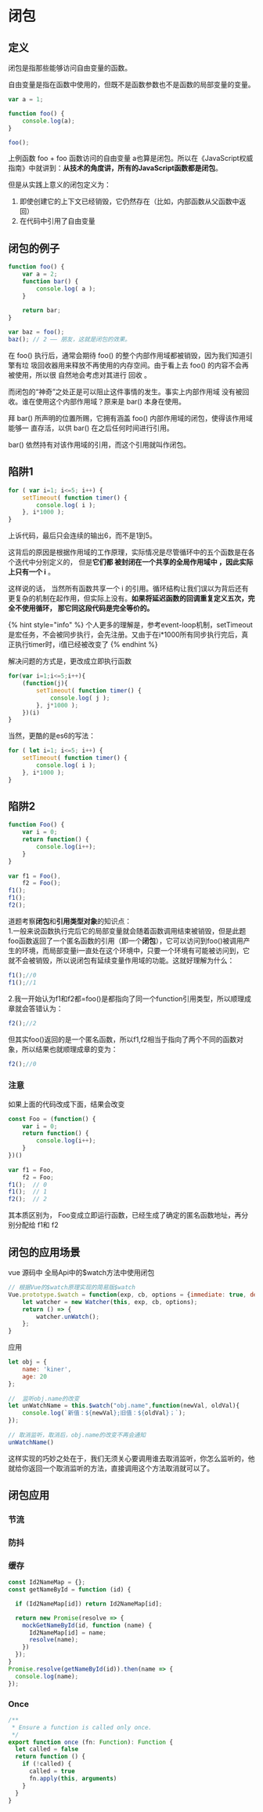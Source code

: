 # 闭包

## 定义

闭包是指那些能够访问自由变量的函数。

自由变量是指在函数中使用的，但既不是函数参数也不是函数的局部变量的变量。

```javascript
var a = 1;

function foo() {
    console.log(a);
}

foo();
```

上例函数 foo + foo 函数访问的自由变量 a也算是闭包。所以在《JavaScript权威指南》中就讲到：**从技术的角度讲，所有的JavaScript函数都是闭包**。

但是从实践上意义的闭包定义为：

1. 即使创建它的上下文已经销毁，它仍然存在（比如，内部函数从父函数中返回）
2. 在代码中引用了自由变量

## 闭包的例子

```javascript
function foo() {
    var a = 2; 
    function bar() { 
        console.log( a ); 
    } 
    
    return bar;
} 

var baz = foo(); 
baz(); // 2 —— 朋友，这就是闭包的效果。
```

在 foo() 执行后，通常会期待 foo() 的整个内部作用域都被销毁，因为我们知道引擎有垃 圾回收器用来释放不再使用的内存空间。由于看上去 foo() 的内容不会再被使用，所以很 自然地会考虑对其进行 回收 。

而闭包的“神奇”之处正是可以阻止这件事情的发生。事实上内部作用域 没有被回收。谁在使用这个内部作用域？原来是 bar() 本身在使用。

拜 bar() 所声明的位置所赐，它拥有涵盖 foo() 内部作用域的闭包，使得该作用域能够一 直存活，以供 bar() 在之后任何时间进行引用。

bar() 依然持有对该作用域的引用，而这个引用就叫作闭包。

## 陷阱1

```javascript
for ( var i=1; i<=5; i++) { 
    setTimeout( function timer() { 
        console.log( i ); 
    }, i*1000 ); 
}
```

上诉代码，最后只会连续的输出6，而不是1到5。

这背后的原因是根据作用域的工作原理，实际情况是尽管循环中的五个函数是在各个迭代中分别定义的， 但是**它们都 被封闭在一个共享的全局作用域中 ，因此实际上只有一个 i** 。

这样说的话， 当然所有函数共享一个 i 的引用。循环结构让我们误以为背后还有更复杂的机制在起作用，但实际上没有。**如果将延迟函数的回调重复定义五次，完全不使用循环， 那它同这段代码是完全等价的。**

{% hint style="info" %}
个人更多的理解是，参考event-loop机制，setTimeout是宏任务，不会被同步执行，会先注册。又由于在i\*1000所有同步执行完后，真正执行timer时，i值已经被改变了
{% endhint %}

解决问题的方式是，更改成立即执行函数

```javascript
for(var i=1;i<=5;i++){
    (function(j){
        setTimeout( function timer() { 
            console.log( j ); 
        }, j*1000 ); 
    })(i)
}
```

当然，更酷的是es6的写法：

```javascript
for ( let i=1; i<=5; i++) { 
    setTimeout( function timer() { 
        console.log( i ); 
    }, i*1000 ); 
}
```

## 陷阱2

```javascript
function Foo() {
    var i = 0;
    return function() {
        console.log(i++);
    }
}
 
var f1 = Foo(),
    f2 = Foo();
f1();
f1();
f2();
```



道题考察**闭包**和**引用类型对象**的知识点：\
1.一般来说函数执行完后它的局部变量就会随着函数调用结束被销毁，但是此题foo函数返回了一个匿名函数的引用（即一个**闭包**），它可以访问到foo()被调用产生的环境，而局部变量i一直处在这个环境中，只要一个环境有可能被访问到，它就不会被销毁，所以说闭包有延续变量作用域的功能。这就好理解为什么：

```javascript
f1();//0
f1();//1
```

2.我一开始认为f1和f2都=foo()是都指向了同一个function引用类型，所以顺理成章就会答错认为：

```javascript
f2();//2
```

但其实foo()返回的是一个匿名函数，所以f1,f2相当于指向了两个不同的函数对象，所以结果也就顺理成章的变为：

```javascript
f2();//0
```

### 注意

如果上面的代码改成下面，结果会改变

```javascript
const Foo = (function() {
    var i = 0;
    return function() {
        console.log(i++);
    }
})()
 
var f1 = Foo,
    f2 = Foo;
f1();  // 0
f1();  // 1
f2();  // 2
```

其本质区别为， Foo变成立即运行函数，已经生成了确定的匿名函数地址，再分别分配给 f1和 f2

## 闭包的应用场景

vue 源码中 全局Api中的$watch方法中使用闭包

```javascript
// 根据Vue的$watch原理实现的简易版$watch
Vue.prototype.$watch = function(exp, cb, options = {immediate: true, deep: false}) {
    let watcher = new Watcher(this, exp, cb, options);
    return () => {
        watcher.unWatch();
    };
}
```

应用

```javascript
let obj = {
	name: 'kiner',
	age: 20
};
 
//  监听obj.name的改变
let unWatchName = this.$watch("obj.name",function(newVal, oldVal){
	console.log(`新值：${newVal};旧值：${oldVal}；`);
});
 
// 取消监听，取消后，obj.name的改变不再会通知
unWatchName()
```

这样实现的巧妙之处在于，我们无须关心要调用谁去取消监听，你怎么监听的，他就给你返回一个取消监听的方法，直接调用这个方法取消就可以了。

## 闭包应用

### 节流

### 防抖

### 缓存

```javascript
const Id2NameMap = {};
const getNameById = function (id) {

  if (Id2NameMap[id]) return Id2NameMap[id];

  return new Promise(resolve => {
    mockGetNameById(id, function (name) {
      Id2NameMap[id] = name;
      resolve(name);
    })
  });
}
Promise.resolve(getNameById(id)).then(name => {
  console.log(name);
});
```

### Once

```javascript
/**
 * Ensure a function is called only once.
 */
export function once (fn: Function): Function {
  let called = false
  return function () {
    if (!called) {
      called = true
      fn.apply(this, arguments)
    }
  }
}
```
